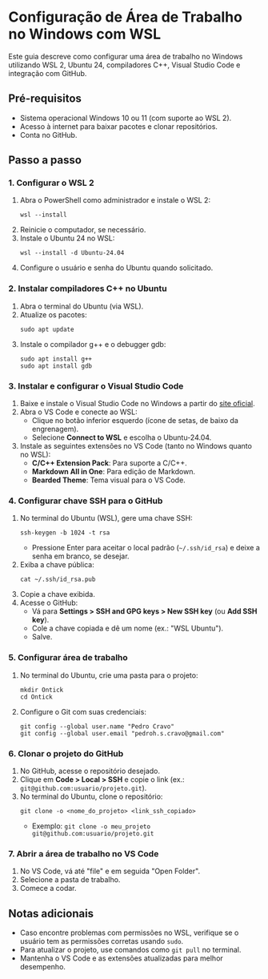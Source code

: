 # Configuração de Área de Trabalho no Windows com WSL

Este guia descreve como configurar uma área de trabalho no Windows utilizando WSL 2, Ubuntu 24, compiladores C++, Visual Studio Code e integração com GitHub.

## Pré-requisitos
- Sistema operacional Windows 10 ou 11 (com suporte ao WSL 2).
- Acesso à internet para baixar pacotes e clonar repositórios.
- Conta no GitHub.

## Passo a passo

### 1. Configurar o WSL 2
1. Abra o PowerShell como administrador e instale o WSL 2:
   ```
   wsl --install
   ```
2. Reinicie o computador, se necessário.
3. Instale o Ubuntu 24 no WSL:
   ```
   wsl --install -d Ubuntu-24.04
   ```
4. Configure o usuário e senha do Ubuntu quando solicitado.

### 2. Instalar compiladores C++ no Ubuntu
1. Abra o terminal do Ubuntu (via WSL).
2. Atualize os pacotes:
   ```
   sudo apt update
   ```
3. Instale o compilador g++ e o debugger gdb:
   ```
   sudo apt install g++
   sudo apt install gdb
   ```

### 3. Instalar e configurar o Visual Studio Code
1. Baixe e instale o Visual Studio Code no Windows a partir do [site oficial](https://code.visualstudio.com/).
2. Abra o VS Code e conecte ao WSL:
   - Clique no botão inferior esquerdo (ícone de setas, de baixo da engrenagem).
   - Selecione **Connect to WSL** e escolha o Ubuntu-24.04.
3. Instale as seguintes extensões no VS Code (tanto no Windows quanto no WSL):
   - **C/C++ Extension Pack**: Para suporte a C/C++.
   - **Markdown All in One**: Para edição de Markdown.
   - **Bearded Theme**: Tema visual para o VS Code.

### 4. Configurar chave SSH para o GitHub
1. No terminal do Ubuntu (WSL), gere uma chave SSH:
   ```
   ssh-keygen -b 1024 -t rsa
   ```
   - Pressione Enter para aceitar o local padrão (`~/.ssh/id_rsa`) e deixe a senha em branco, se desejar.
2. Exiba a chave pública:
   ```
   cat ~/.ssh/id_rsa.pub
   ```
3. Copie a chave exibida.
4. Acesse o GitHub:
   - Vá para **Settings > SSH and GPG keys > New SSH key** (ou **Add SSH key**).
   - Cole a chave copiada e dê um nome (ex.: "WSL Ubuntu").
   - Salve.

### 5. Configurar área de trabalho
1. No terminal do Ubuntu, crie uma pasta para o projeto:
   ```
   mkdir Ontick
   cd Ontick
   ```
2. Configure o Git com suas credenciais:
   ```
   git config --global user.name "Pedro Cravo"
   git config --global user.email "pedroh.s.cravo@gmail.com"
   ```

### 6. Clonar o projeto do GitHub
1. No GitHub, acesse o repositório desejado.
2. Clique em **Code > Local > SSH** e copie o link (ex.: `git@github.com:usuario/projeto.git`).
3. No terminal do Ubuntu, clone o repositório:
   ```
   git clone -o <nome_do_projeto> <link_ssh_copiado>
   ```
   - Exemplo: `git clone -o meu_projeto git@github.com:usuario/projeto.git`

### 7. Abrir a área de trabalho no VS Code
1. No VS Code, vá até "file" e em seguida "Open Folder".
2. Selecione a pasta de trabalho.
3. Comece a codar.

## Notas adicionais
- Caso encontre problemas com permissões no WSL, verifique se o usuário tem as permissões corretas usando `sudo`.
- Para atualizar o projeto, use comandos como `git pull` no terminal.
- Mantenha o VS Code e as extensões atualizadas para melhor desempenho.